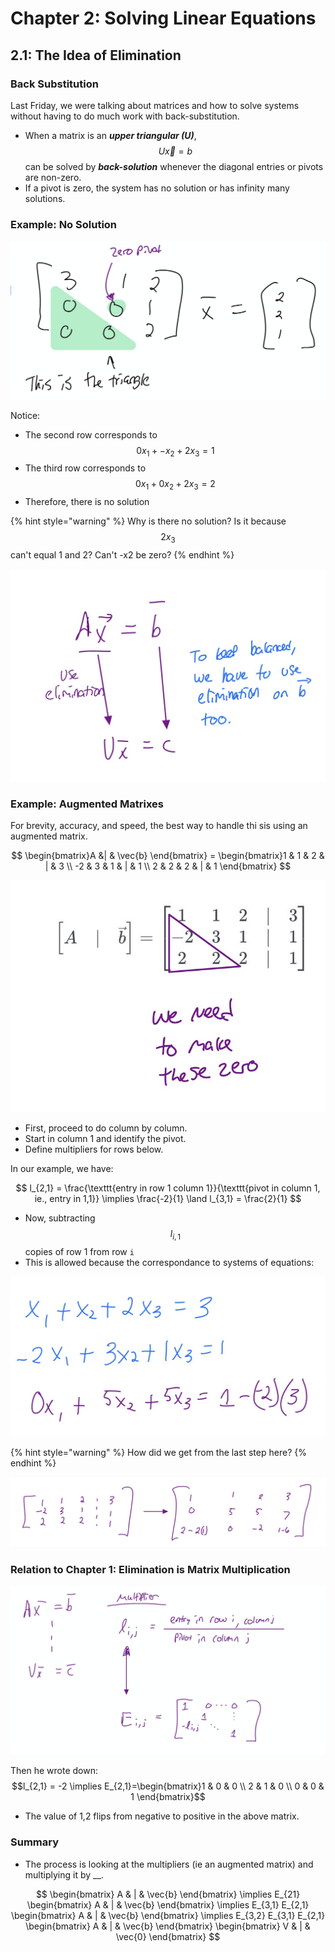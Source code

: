 # Chapter 2: Solving Linear Equations

## 2.1: The Idea of Elimination

### Back Substitution

Last Friday, we were talking about matrices and how to solve systems without having to do much work with back-substitution.

* When a matrix is an _**upper triangular \(U\)**_, $$U\vec{x}=b$$ can be solved by _**back-solution**_ whenever the diagonal entries or pivots are non-zero.
* If a pivot is zero, the system has no solution or has infinity many solutions.

### Example: No Solution

![](../../.gitbook/assets/image%20%28601%29.png)

Notice:

* The second row corresponds to $$0x_1+-x_2+2x_3=1$$ 
* The third row corresponds to $$0x_1+0x_2+2x_3=2$$ 
* Therefore, there is no solution

{% hint style="warning" %}
Why is there no solution? Is it because $$2x_3$$ can't equal 1 and 2? Can't -x2 be zero?
{% endhint %}

![](../../.gitbook/assets/image%20%28599%29.png)

### Example: Augmented Matrixes

For brevity, accuracy, and speed, the best way to handle thi sis using an augmented matrix.

$$
\begin{bmatrix}A &| &  \vec{b} \end{bmatrix} = \begin{bmatrix}1 & 1 & 2 & | & 3 \\ -2 & 3 & 1 & | & 1 \\ 2 & 2 & 2 & | & 1 \end{bmatrix}
$$

![](../../.gitbook/assets/image%20%28596%29.png)

* First, proceed to do column by column. 
* Start in column 1 and identify the pivot.
* Define multipliers for rows below.

In our example, we have:

$$
l_{2,1} = \frac{\texttt{entry in row 1 column 1}}{\texttt{pivot in column 1, ie., entry in 1,1}} \implies \frac{-2}{1} \land l_{3,1} = \frac{2}{1}
$$

* Now, subtracting $$l_{i, 1}$$ copies of row 1 from row `i`
* This is allowed because the correspondance to systems of equations:

![](../../.gitbook/assets/image%20%28602%29.png)

{% hint style="warning" %}
How did we get from the last step here?
{% endhint %}

![](../../.gitbook/assets/image%20%28598%29.png)

### Relation to Chapter 1: Elimination is Matrix Multiplication

![](../../.gitbook/assets/image%20%28595%29.png)

Then he wrote down: $$l_{2,1} = -2 \implies E_{2,1}=\begin{bmatrix}1 & 0 & 0 \\ 2 & 1 & 0 \\ 0 & 0 & 1 \end{bmatrix}$$ 

* The value of 1,2 flips from negative to positive in the above matrix.

### Summary

* The process is looking at the multipliers \(ie an augmented matrix\) and multiplying it by \_\_.

$$
\begin{bmatrix} A & | & \vec{b} \end{bmatrix} \implies E_{21}
\begin{bmatrix} A & | & \vec{b} \end{bmatrix} 
\implies E_{3,1} E_{2,1} 
\begin{bmatrix} A & | & \vec{b} \end{bmatrix} 
\implies E_{3,2} E_{3,1} E_{2,1}
\begin{bmatrix} A & | & \vec{b} \end{bmatrix} 
\begin{bmatrix} V & | & \vec{0} \end{bmatrix}
$$



